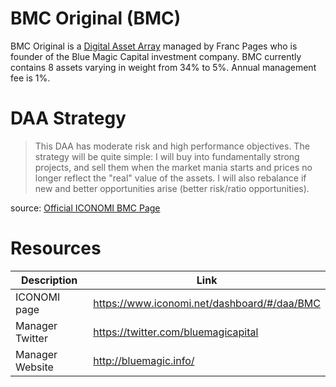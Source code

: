 # BMC Original (BMC)
BMC Original is a [Digital Asset Array](../Digital-Asset-Arrays.md) managed by Franc Pages who is founder of the Blue Magic Capital investment company. BMC currently contains 8 assets varying in weight from 34% to 5%. Annual management fee is 1%.

# DAA Strategy
> This DAA has moderate risk and high performance objectives. The strategy will be quite simple: I will buy into fundamentally strong projects, and sell them when the market mania starts and prices no longer reflect the "real" value of the assets. I will also rebalance if new and better opportunities arise (better risk/ratio opportunities).

source: [Official ICONOMI BMC Page](https://www.iconomi.net/dashboard/#/daa/BMC)

# Resources
Description | Link 
---|---
ICONOMI page | https://www.iconomi.net/dashboard/#/daa/BMC
Manager Twitter | https://twitter.com/bluemagicapital 
Manager Website | http://bluemagic.info/
